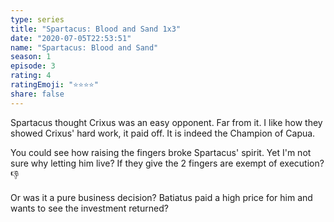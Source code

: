 ```yaml
---
type: series
title: "Spartacus: Blood and Sand 1x3"
date: "2020-07-05T22:53:51"
name: "Spartacus: Blood and Sand"
season: 1
episode: 3
rating: 4
ratingEmoji: "⭐️⭐️⭐️⭐️"
share: false
---
```


Spartacus thought Crixus was an easy opponent. Far from it. I like how they showed Crixus' hard work, it paid off. It is indeed the Champion of Capua.

You could see how raising the fingers broke Spartacus' spirit. Yet I'm not sure why letting him live? If they give the 2 fingers are exempt of execution? 👎

Or was it a pure business decision? Batiatus paid a high price for him and wants to see the investment returned?
